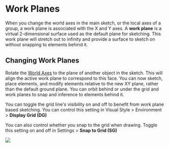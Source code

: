# Work Planes

When you change the world axes in the main sketch, or the local axes of a group, a work plane is associated with the X and Y axes. A **work plane** is a virtual 2-dimensional surface used as the default plane for sketching. This work plane will stretch out to infinity and provide a surface to sketch on without snapping to elements behind it.

## Changing Work Planes

Rotate the [World Axes](world-axes.md) to the plane of another object in the sketch. This will align the active work plane to correspond to this face. You can now sketch, place elements, and modify elements relative to the new XY plane, rather than the default ground plane. You can orbit behind or under the grid and work planes to snap and inference to elements behind it.

You can toggle the grid line's visibility on and off to benefit from work plane based sketching. You can control this setting in Visual Style &gt; Environment &gt; **Display Grid \(DG\)**

You can also control whether you snap to the grid when drawing. Toggle this setting on and off in Settings &gt; **Snap to Grid \(SG\)**

![](../.gitbook/assets/guid-ccdc46ef-8523-430c-8b6e-074d6d5236e1-low.gif)

